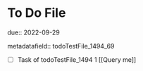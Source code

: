 # To Do File

due:: 2022-09-29

metadatafield:: todoTestFile_1494_69

- [ ] Task of todoTestFile_1494 1 [[Query me]]
